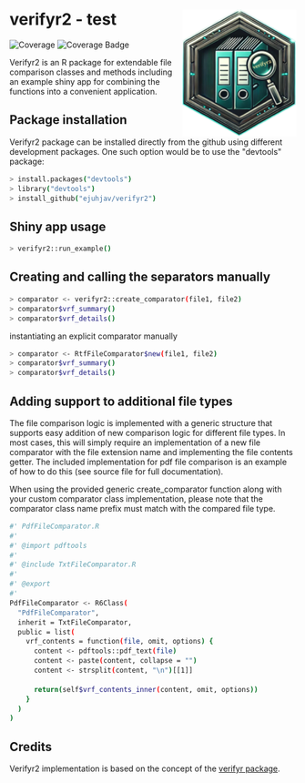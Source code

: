 
# verifyr2 - test <img src="./man/figures/verifyr2.png" align="right" height="223" />

![Coverage](https://github.com/ejuhjav/verifyr2/actions/workflows/check-package.yml/badge.svg)
![Coverage Badge](https://ejuhjav.github.io/verifyr2/coverage.svg)


Verifyr2 is an R package for extendable file comparison classes and methods including an
example shiny app for combining the functions into a convenient application.

## Package installation ##

Verifyr2 package can be installed directly from the github using different development packages. One
such option would be to use the "devtools" package:

``` bash
> install.packages("devtools")
> library("devtools")
> install_github("ejuhjav/verifyr2")
```

## Shiny app usage ##

``` bash
> verifyr2::run_example()
```

## Creating and calling the separators manually

``` bash
> comparator <- verifyr2::create_comparator(file1, file2)
> comparator$vrf_summary()
> comparator$vrf_details()
```

instantiating an explicit comparator manually

``` bash
> comparator <- RtfFileComparator$new(file1, file2)
> comparator$vrf_summary()
> comparator$vrf_details()
```

## Adding support to additional file types

The file comparison logic is implemented with a generic structure that supports easy addition of
new comparison logic for different file types. In most cases, this will simply require an implementation
of a new file comparator with the file extension name and implementing the file contents getter. The included
implementation for pdf file comparison is an example of how to do this (see source file for full documentation).

When using the provided generic create_comparator function along with your custom comparator class implementation, 
please note that the comparator class name prefix must match with the compared file type. 

``` bash
#' PdfFileComparator.R
#'
#' @import pdftools
#'
#' @include TxtFileComparator.R
#'
#' @export
#'
PdfFileComparator <- R6Class(
  "PdfFileComparator",
  inherit = TxtFileComparator,
  public = list(
    vrf_contents = function(file, omit, options) {
      content <- pdftools::pdf_text(file)
      content <- paste(content, collapse = "")
      content <- strsplit(content, "\n")[[1]]

      return(self$vrf_contents_inner(content, omit, options))
    }
  )
)

```

## Credits

Verifyr2 implementation is based on the concept of the [verifyr package](https://github.com/novartis/verifyr).


